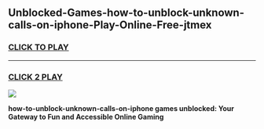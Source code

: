 
## Unblocked-Games-how-to-unblock-unknown-calls-on-iphone-Play-Online-Free-jtmex
<h3>
<a href="https://premium76.site?title=how-to-unblock-unknown-calls-on-iphone&ref=26A">CLICK TO PLAY</a></h3>
<hr>

<h3>
<a href="https://premium76.site?title=how-to-unblock-unknown-calls-on-iphone&ref=26A">CLICK 2 PLAY</a>
  
</h3>

<a href="https://premium76.site?title=how-to-unblock-unknown-calls-on-iphone&ref=26A"><img src="https://clearcache.store/games.png"></a>


**how-to-unblock-unknown-calls-on-iphone games unblocked: Your Gateway to Fun and Accessible Online Gaming**
